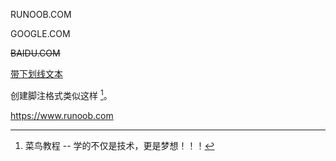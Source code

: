 RUNOOB.COM

GOOGLE.COM

~~BAIDU.COM~~

<u> 带下划线文本 </u>

创建脚注格式类似这样 [^RUNOOB]。

[^RUNOOB]: 菜鸟教程 -- 学的不仅是技术，更是梦想！！！

<https://www.runoob.com>
